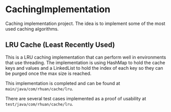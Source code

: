 # CachingImplementation
 
Caching implementation project. The idea is to implement some of the most used caching algorithms.

## LRU Cache (Least Recently Used)

This is a LRU caching implementation that can perform well in environments that use threading. The implementation is using HashMap to hold the cache keys and values and a LinkedList to hold the index of each key so they can be purged once the max size is reached. 

This implementation is completed and can be found at `main/java/com/rhuan/cache/lru`. 

There are several test cases implemented as a proof of usability at `test/java/com/rhuan/cache/lru`.
